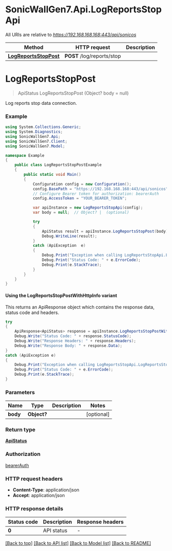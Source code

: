 # SonicWallGen7.Api.LogReportsStopApi

All URIs are relative to *https://192.168.168.168:443/api/sonicos*

| Method | HTTP request | Description |
|--------|--------------|-------------|
| [**LogReportsStopPost**](LogReportsStopApi.md#logreportsstoppost) | **POST** /log/reports/stop |  |

<a id="logreportsstoppost"></a>
# **LogReportsStopPost**
> ApiStatus LogReportsStopPost (Object? body = null)



Log reports stop data connection.

### Example
```csharp
using System.Collections.Generic;
using System.Diagnostics;
using SonicWallGen7.Api;
using SonicWallGen7.Client;
using SonicWallGen7.Model;

namespace Example
{
    public class LogReportsStopPostExample
    {
        public static void Main()
        {
            Configuration config = new Configuration();
            config.BasePath = "https://192.168.168.168:443/api/sonicos";
            // Configure Bearer token for authorization: bearerAuth
            config.AccessToken = "YOUR_BEARER_TOKEN";

            var apiInstance = new LogReportsStopApi(config);
            var body = null;  // Object? |  (optional) 

            try
            {
                ApiStatus result = apiInstance.LogReportsStopPost(body);
                Debug.WriteLine(result);
            }
            catch (ApiException  e)
            {
                Debug.Print("Exception when calling LogReportsStopApi.LogReportsStopPost: " + e.Message);
                Debug.Print("Status Code: " + e.ErrorCode);
                Debug.Print(e.StackTrace);
            }
        }
    }
}
```

#### Using the LogReportsStopPostWithHttpInfo variant
This returns an ApiResponse object which contains the response data, status code and headers.

```csharp
try
{
    ApiResponse<ApiStatus> response = apiInstance.LogReportsStopPostWithHttpInfo(body);
    Debug.Write("Status Code: " + response.StatusCode);
    Debug.Write("Response Headers: " + response.Headers);
    Debug.Write("Response Body: " + response.Data);
}
catch (ApiException e)
{
    Debug.Print("Exception when calling LogReportsStopApi.LogReportsStopPostWithHttpInfo: " + e.Message);
    Debug.Print("Status Code: " + e.ErrorCode);
    Debug.Print(e.StackTrace);
}
```

### Parameters

| Name | Type | Description | Notes |
|------|------|-------------|-------|
| **body** | **Object?** |  | [optional]  |

### Return type

[**ApiStatus**](ApiStatus.md)

### Authorization

[bearerAuth](../README.md#bearerAuth)

### HTTP request headers

 - **Content-Type**: application/json
 - **Accept**: application/json


### HTTP response details
| Status code | Description | Response headers |
|-------------|-------------|------------------|
| **0** | API status |  -  |

[[Back to top]](#) [[Back to API list]](../README.md#documentation-for-api-endpoints) [[Back to Model list]](../README.md#documentation-for-models) [[Back to README]](../README.md)

